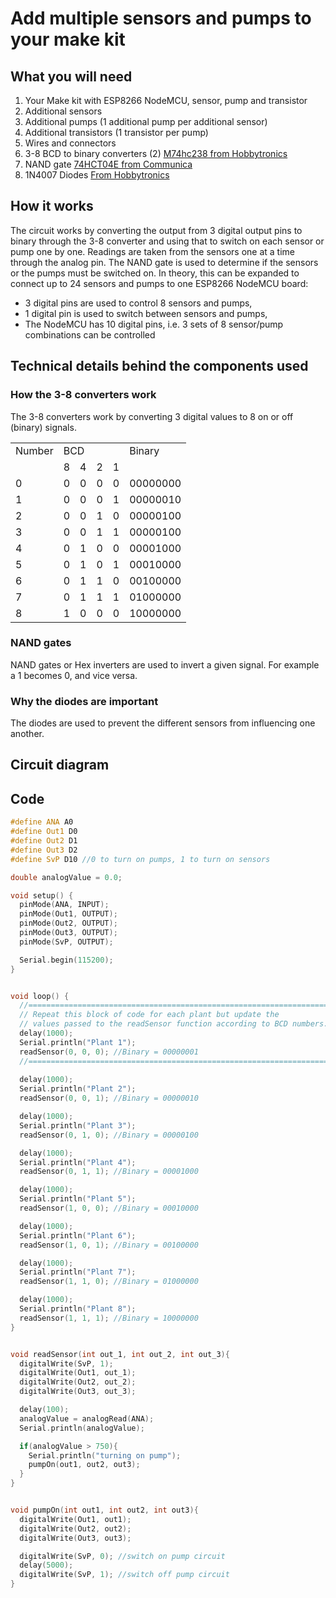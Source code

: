 # Add multiple sensors and pumps to your make kit

## What you will need
1. Your Make kit with ESP8266 NodeMCU, sensor, pump and transistor
2. Additional sensors
3. Additional pumps (1 additional pump per additional sensor)
4. Additional transistors (1 transistor per pump)
5. Wires and connectors
6. 3-8 BCD to binary converters (2) [M74hc238 from Hobbytronics](https://www.hobbytronics.co.za/p/252/74hc238-3-to-8-line-decoder)
7. NAND gate [74HCT04E from Communica](https://www.communica.co.za/products/74hct04e)
8. 1N4007 Diodes [From Hobbytronics](https://www.hobbytronics.co.za/p/389/1n4001-1n4004-1n4007-rl207-1n5404-1n5406-1n5408)


## How it works
The circuit works by converting the output from 3 digital output pins to binary through the 3-8 converter and using that to switch on each sensor or pump one by one. Readings are taken from the sensors one at a time through the analog pin. The NAND gate is used to determine if the sensors or the pumps must be switched on. In theory, this can be expanded to connect up to 24 sensors and pumps to one ESP8266 NodeMCU board:
* 3 digital pins are used to control 8 sensors and pumps,
* 1 digital pin is used to switch between sensors and pumps,
* The NodeMCU has 10 digital pins, i.e. 3 sets of 8 sensor/pump combinations can be controlled

## Technical details behind the components used
### How the 3-8 converters work
The 3-8 converters work by converting 3 digital values to 8 on or off (binary) signals.

<table>
  <tr>
    <td>Number</td>
    <td colspan="4">BCD</td>
    <td>Binary</td>
  </tr>
  <tr>
    <td></td>
    <td>8</td>
    <td>4</td>
    <td>2</td>
    <td>1</td>
    <td></td>
  </tr>
  <tr>
    <td>0</td>
    <td>0</td>
    <td>0</td>
    <td>0</td>
    <td>0</td>
    <td>00000000</td>
  </tr>
  <tr>
    <td>1</td>
    <td>0</td>
    <td>0</td>
    <td>0</td>
    <td>1</td>
    <td>00000010</td>
  </tr>
  <tr>
    <td>2</td>
    <td>0</td>
    <td>0</td>
    <td>1</td>
    <td>0</td>
    <td>00000100</td>
  </tr>
  <tr>
    <td>3</td>
    <td>0</td>
    <td>0</td>
    <td>1</td>
    <td>1</td>
    <td>00000100</td>
  </tr>
  <tr>
    <td>4</td>
    <td>0</td>
    <td>1</td>
    <td>0</td>
    <td>0</td>
    <td>00001000</td>
  </tr>
  <tr>
    <td>5</td>
    <td>0</td>
    <td>1</td>
    <td>0</td>
    <td>1</td>
    <td>00010000</td>
  </tr>
  <tr>
    <td>6</td>
    <td>0</td>
    <td>1</td>
    <td>1</td>
    <td>0</td>
    <td>00100000</td>
  </tr>
  <tr>
    <td>7</td>
    <td>0</td>
    <td>1</td>
    <td>1</td>
    <td>1</td>
    <td>01000000</td>
  </tr>
  <tr>
    <td>8</td>
    <td>1</td>
    <td>0</td>
    <td>0</td>
    <td>0</td>
    <td>10000000</td>
  </tr>
</table>

### NAND gates
NAND gates or Hex inverters are used to invert a given signal. For example a 1 becomes 0, and vice versa. 


### Why the diodes are important
The diodes are used to prevent the different sensors from influencing one another. 

## Circuit diagram
<!-- TODO -->


## Code
```C++
#define ANA A0
#define Out1 D0
#define Out2 D1
#define Out3 D2
#define SvP D10 //0 to turn on pumps, 1 to turn on sensors

double analogValue = 0.0;

void setup() {
  pinMode(ANA, INPUT);
  pinMode(Out1, OUTPUT);           
  pinMode(Out2, OUTPUT);
  pinMode(Out3, OUTPUT);
  pinMode(SvP, OUTPUT);

  Serial.begin(115200);
}


void loop() {
  //=======================================================================
  // Repeat this block of code for each plant but update the 
  // values passed to the readSensor function according to BCD numbers.
  delay(1000);
  Serial.println("Plant 1");
  readSensor(0, 0, 0); //Binary = 00000001
  //=======================================================================
  
  delay(1000);
  Serial.println("Plant 2");
  readSensor(0, 0, 1); //Binary = 00000010

  delay(1000);
  Serial.println("Plant 3");
  readSensor(0, 1, 0); //Binary = 00000100

  delay(1000);
  Serial.println("Plant 4");
  readSensor(0, 1, 1); //Binary = 00001000

  delay(1000);
  Serial.println("Plant 5");
  readSensor(1, 0, 0); //Binary = 00010000

  delay(1000);
  Serial.println("Plant 6");
  readSensor(1, 0, 1); //Binary = 00100000

  delay(1000);
  Serial.println("Plant 7");
  readSensor(1, 1, 0); //Binary = 01000000

  delay(1000);
  Serial.println("Plant 8");
  readSensor(1, 1, 1); //Binary = 10000000
}


void readSensor(int out_1, int out_2, int out_3){
  digitalWrite(SvP, 1);
  digitalWrite(Out1, out_1);
  digitalWrite(Out2, out_2);
  digitalWrite(Out3, out_3);

  delay(100);
  analogValue = analogRead(ANA);
  Serial.println(analogValue);

  if(analogValue > 750){
    Serial.println("turning on pump");
    pumpOn(out1, out2, out3);
  }
}


void pumpOn(int out1, int out2, int out3){
  digitalWrite(Out1, out1);
  digitalWrite(Out2, out2);
  digitalWrite(Out3, out3);

  digitalWrite(SvP, 0); //switch on pump circuit
  delay(5000);
  digitalWrite(SvP, 1); //switch off pump circuit
}

```
